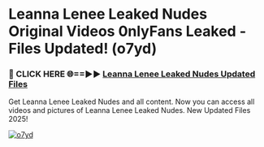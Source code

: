 # Leanna Lenee Leaked Nudes Original Videos 0nlyFans Leaked - Files Updated! (o7yd)

<h3>🔴 CLICK HERE 🌐==►► <a href="https://tinyurl.com/4mcuefdz" rel="nofollow">Leanna Lenee Leaked Nudes Updated Files</a></h3>

Get Leanna Lenee Leaked Nudes and all content. Now you can access all videos and pictures of Leanna Lenee Leaked Nudes. New Updated Files 2025!

[![o7yd](https://i.imgur.com/StAQSOY.gif)](https://tinyurl.com/4mcuefdz)
